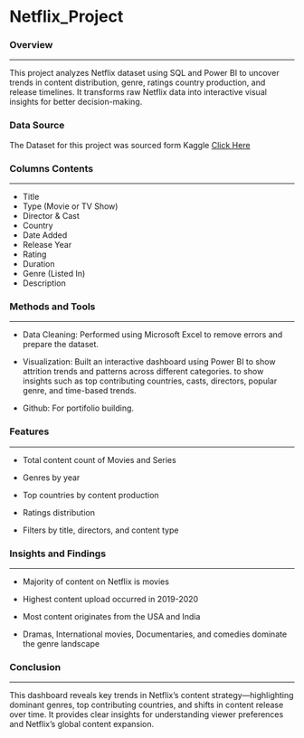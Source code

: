 # Netflix_Project

### Overview
---
This project analyzes Netflix dataset using SQL and Power BI to uncover trends in content distribution, genre, ratings country production, and release timelines. 
It transforms raw Netflix data into interactive visual insights for better decision-making.

### Data Source
The Dataset for this project was sourced form Kaggle [Click Here](https://www.kaggle.com/)

### Columns Contents
---
- Title
- Type (Movie or TV Show)
- Director & Cast
- Country
- Date Added
- Release Year
- Rating
- Duration
- Genre (Listed In)
- Description

### Methods and Tools
---
- Data Cleaning: Performed using Microsoft Excel to remove errors and prepare the dataset.
  
- Visualization: Built an interactive dashboard using Power BI to show attrition trends and patterns across different categories.
to show insights such as top contributing countries, casts, directors, popular genre, and time-based trends.

- Github: For portifolio building.

### Features
---
- Total content count of Movies and Series

- Genres by year

- Top countries by content production

- Ratings distribution

- Filters by title, directors, and content type

### Insights and Findings
---
- Majority of content on Netflix is movies

 - Highest content upload occurred in 2019-2020

- Most content originates from the USA and India

- Dramas, International movies, Documentaries, and comedies dominate the genre landscape

### Conclusion
---
This dashboard reveals key trends in Netflix’s content strategy—highlighting dominant genres, top contributing countries, and shifts in content release over time. 
It provides clear insights for understanding viewer preferences and Netflix’s global content expansion.



